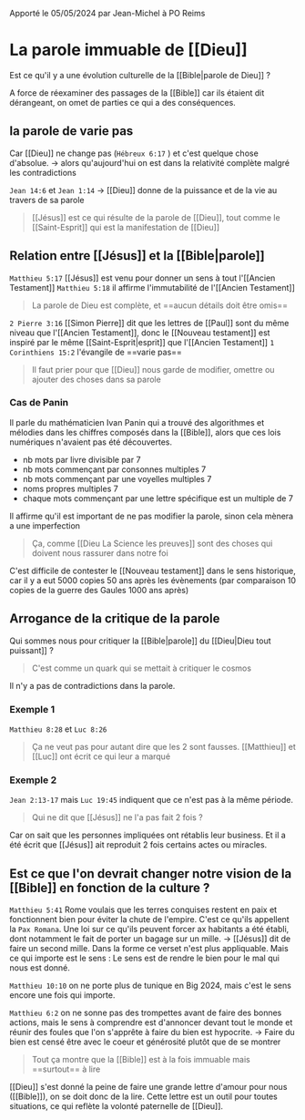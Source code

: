 Apporté le 05/05/2024 par Jean-Michel à PO Reims

# La parole immuable de [[Dieu]]
Est ce qu'il y a une évolution culturelle de la [[Bible|parole de Dieu]] ?

A force de réexaminer des passages de la [[Bible]] car ils étaient dit dérangeant, on omet de parties ce qui a des conséquences.
## la parole de varie pas
Car [[Dieu]] ne change pas (`Hébreux 6:17` ) et c'est quelque chose d'absolue.
-> alors qu'aujourd'hui on est dans la relativité complète malgré les contradictions

`Jean 14:6` et `Jean 1:14` -> [[Dieu]] donne de la puissance et de la vie au travers de sa parole
> [[Jésus]] est ce qui résulte de la parole de [[Dieu]], tout comme le [[Saint-Esprit]] qui est la manifestation de [[Dieu]]

## Relation entre [[Jésus]] et la [[Bible|parole]]
`Matthieu 5:17` [[Jésus]] est venu pour donner un sens à tout l'[[Ancien Testament]]
`Matthieu 5:18` il affirme l'immutabilité de l'[[Ancien Testament]]
> La parole de Dieu est complète, et ==aucun détails doit être omis==

`2 Pierre 3:16` [[Simon Pierre]] dit que les lettres de [[Paul]] sont du même niveau que l'[[Ancien Testament]], donc le [[Nouveau testament]] est inspiré par le même [[Saint-Esprit|esprit]] que l'[[Ancien Testament]]
`1 Corinthiens 15:2` l'évangile de ==varie pas==

> Il faut prier pour que [[Dieu]] nous garde de modifier, omettre ou ajouter des choses dans sa parole
### Cas de Panin
Il parle du mathématicien Ivan Panin qui a trouvé des algorithmes et mélodies dans les chiffres composés dans la [[Bible]], alors que ces lois numériques n'avaient pas été découvertes.
- nb mots par livre divisible par 7
- nb mots commençant par consonnes multiples 7
- nb mots commençant par une voyelles multiples 7
- noms propres multiples 7
- chaque mots commençant par une lettre spécifique est un multiple de 7

Il affirme qu'il est important de ne pas modifier la parole, sinon cela mènera a une imperfection

> Ça, comme [[Dieu La Science les preuves]] sont des choses qui doivent nous rassurer dans notre foi

C'est difficile de contester le [[Nouveau testament]] dans le sens historique, car il y a eut 5000 copies 50 ans après les évènements (par comparaison 10 copies de la guerre des Gaules 1000 ans après)
## Arrogance de la critique de la parole
Qui sommes nous pour critiquer la [[Bible|parole]] du [[Dieu|Dieu tout puissant]] ?
> C'est comme un quark qui se mettait à critiquer le cosmos

Il n'y a pas de contradictions dans la parole.
### Exemple 1
`Matthieu 8:28` et `Luc 8:26`
> Ça ne veut pas pour autant dire que les 2 sont fausses. [[Matthieu]] et [[Luc]] ont écrit ce qui leur a marqué
### Exemple 2
`Jean 2:13-17` mais `Luc 19:45` indiquent que ce n'est pas à la même période.
> Qui ne dit que [[Jésus]] ne l'a pas fait 2 fois ?

Car on sait que les personnes impliquées ont rétablis leur business. Et il a été écrit que [[Jésus]] ait reproduit 2 fois certains actes ou miracles.

## Est ce que l'on devrait changer notre vision de la [[Bible]] en fonction de la culture ?
`Matthieu 5:41` Rome voulais que les terres conquises restent en paix et fonctionnent bien pour éviter la chute de l'empire. C'est ce qu'ils appellent la `Pax Romana`. Une loi sur ce qu'ils peuvent forcer ax habitants a été établi, dont notamment le fait de porter un bagage sur un mille.
-> [[Jésus]] dit de faire un second mille.
Dans la forme ce verset n'est plus appliquable. Mais ce qui importe est le sens : Le sens est de rendre le bien pour le mal qui nous est donné.

`Matthieu 10:10` on ne porte plus de tunique en Big 2024, mais c'est le sens encore une fois qui importe.

`Matthieu 6:2` on ne sonne pas des trompettes avant de faire des bonnes actions, mais le sens à comprendre est d'annoncer devant tout le monde et réunir des foules que l'on s'apprête à faire du bien est hypocrite.
-> Faire du bien est censé être avec le coeur et générosité plutôt que de se montrer

> Tout ça montre que la [[Bible]] est à la fois immuable mais ==surtout== à lire

[[Dieu]] s'est donné la peine de faire une grande lettre d'amour pour nous ([[Bible]]), on se doit donc de la lire. Cette lettre est un outil pour toutes situations, ce qui reflète la volonté paternelle de [[Dieu]].
